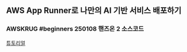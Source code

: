 ## AWS App Runner로 나만의 AI 기반 서비스 배포하기
### AWSKRUG #beginners 250108 핸즈온 2 소스코드

[튜토리얼](https://bit.ly/container-handson-2)